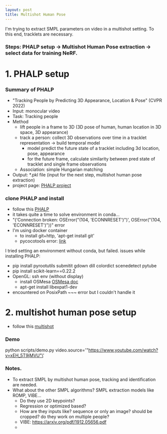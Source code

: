 ```yaml
---
layout: post
title: Multishot Human Pose
---
```


I'm trying to extract SMPL parameters on video in a multishot setting. To this end, tracklets are necessary.


### Steps: PHALP setup -> Multishot Human Pose extraction -> select data for training NeRF.


# 1. PHALP setup

### Summary of PHALP
- "Tracking People by Predicting 3D Appearance, Location & Pose" (CVPR 2022)
- Input: monocular video
- Task: Tracking people
- Method
  - lift people in a frame to 3D (3D pose of human, human location in 3D space, 3D appearance)
  - track a person: collect 3D observations over time in a tracklet representation -> build temporal model
    - model predict the future state of a tracklet including 3d location, pose, appearance
    - for the future frame, calculate similarity between pred state of tracklet and single frame observations
  - Association: simple Hungarian matching
- Output: *.pkl file (input for the next step, multishot human pose extraction)
- project page: [PHALP project](http://people.eecs.berkeley.edu/~jathushan/PHALP/)

### clone PHALP and install
- follow this [PHALP](https://github.com/brjathu/PHALP#installation)
- it takes quite a time to solve environment in conda...
- "('Connection broken: OSError("(104, \'ECONNRESET\')")', OSError("(104, 'ECONNRESET')"))" error
- I'm using docker container
  - to install git+http, 'apt-get install git'
  - pycocotools error: [link](https://stackoverflow.com/questions/72611914/error-could-not-build-wheels-for-pycocotools-which-is-required-to-install-pypr)
  

I tried setting an environment without conda, but failed. issues while installing PHALP:
- pip install pyrootutils submitit gdown dill colordict scenedetect pytube
- pip install scikit-learn==0.22.2
- OpenGL: ssh env (without display)
  - install OSMesa [OSMesa doc](https://pyrender.readthedocs.io/en/latest/install/index.html#installmesa)
  - apt-get install libexpat1-dev
- encountered on PosixPath ~~~ error but I couldn't handle it


# 2. multishot human pose setup
- follow this [multishot](https://github.com/geopavlakos/multishot#installation-instructions)




### Demo
python scripts/demo.py video.source=\'"https://www.youtube.com/watch?v=xEH_5T9jMVU"\'

### Notes.
- To extract SMPL by multishot human pose, tracking and identification are needed.
- What about the other SMPL algorithms? SMPL extraction models like ROMP, VIBE...
  - Do they use 2D keypoints?
  - Regression or optimized based?
  - How are they inputs like? sequence or only an image? should be cropped? do they work on multiple people?
  - VIBE: https://arxiv.org/pdf/1912.05656.pdf
  - 
